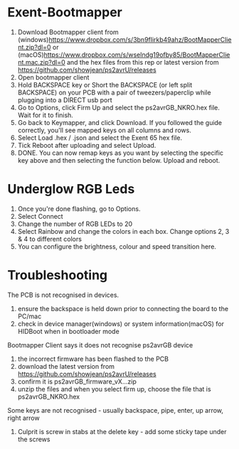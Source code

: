 # Exent-Bootmapper
1. Download Bootmapper client from (windows)https://www.dropbox.com/s/3bn9flirkb49ahz/BootMapperClient.zip?dl=0 or (macOS)https://www.dropbox.com/s/wselndg19ofby85/BootMapperClient.mac.zip?dl=0 and the hex files from this rep or latest version from https://github.com/showjean/ps2avrU/releases
2. Open bootmapper client
3. Hold BACKSPACE key or Short the BACKSPACE (or left split BACKSPACE) on your PCB with a pair of tweezers/paperclip while plugging into a DIRECT usb port 
4. Go to Options, click Firm Up and select the ps2avrGB_NKRO.hex file. Wait for it to finish.
5. Go back to Keymapper, and click Download. If you followed the guide correctly, you'll see mapped keys on all columns and rows.
6. Select Load .hex / .json and select the Exent 65 hex file.
7. Tick Reboot after uploading and select Upload.
8. DONE. You can now remap keys as you want by selecting the specific key above and then selecting the function below. Upload and reboot. 

# Underglow RGB Leds
1. Once you're done flashing, go to Options. 
2. Select Connect
3. Change the number of RGB LEDs to 20
4. Select Rainbow and change the colors in each box. Change options 2, 3 & 4 to different colors  
5. You can configure the brightness, colour and speed transition here. 

# Troubleshooting
The PCB is not recognised in devices. 
1. ensure the backspace is held down prior to connecting the board to the PC/mac
2. check in device manager(windows) or system information(macOS) for HIDBoot when in bootloader mode

Bootmapper Client says it does not recognise ps2avrGB device
1. the incorrect firmware has been flashed to the PCB
2. download the latest version from https://github.com/showjean/ps2avrU/releases
3. confirm it is ps2avrGB_firmware_vX...zip
4. unzip the files and when you select firm up, choose the file that is ps2avrGB_NKRO.hex

Some keys are not recognised - usually backspace, pipe, enter, up arrow, right arrow
1. Culprit is screw in stabs at the delete key - add some sticky tape under the screws
